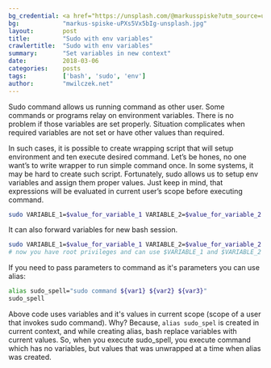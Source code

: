 ```yaml
---
bg_credential: <a href="https://unsplash.com/@markusspiske?utm_source=unsplash&utm_medium=referral&utm_content=creditCopyText" target="_blank">Markus Spiske</a> on <a href="https://unsplash.com/?utm_source=unsplash&utm_medium=referral&utm_content=creditCopyText" target="_blank">Unsplash</a>
bg:            "markus-spiske-uPXs5Vx5bIg-unsplash.jpg"
layout:        post
title:         "Sudo with env variables"
crawlertitle:  "Sudo with env variables"
summary:       "Set variables in new context"
date:          2018-03-06
categories:    posts
tags:          ['bash', 'sudo', 'env']
author:        "mwilczek.net"
---
```


Sudo command allows us running command as other user. Some commands or programs relay on environment
variables. There is no problem if those variables are set properly. Situation complicates when required
variables are not set or have other values than required.

In such cases, it is possible to create wrapping script that will setup environment and ten execute
desired command. Let’s be hones, no one want’s to write wrapper to run simple command once.
In some systems, it may be hard to create such script. Fortunately, sudo allows us to setup env variables
and assign them proper values. Just keep in mind, that expressions will be evaluated in current user’s scope
before executing command.

```bash
sudo VARIABLE_1=$value_for_variable_1 VARIABLE_2=$value_for_variable_2 command
```

It can also forward variables for new bash session.

```bash
sudo VARIABLE_1=$value_for_variable_1 VARIABLE_2=$value_for_variable_2 bash
# now you have root privileges and can use $VARIABLE_1 and $VARIABLE_2
```

If you need to pass parameters to command as it's parameters you can use alias:

```bash
alias sudo_spell="sudo command ${var1} ${var2} ${var3}"
sudo_spell
```

Above code uses variables and it's values in current scope (scope of a user that invokes sudo command).
Why? Because, `alias sudo_spel` is created in current context, and while creating alias, bash replace
variables with current values. So, when you execute sudo_spell, you execute command which has no variables,
but values that was unwrapped at a time when alias was created.
